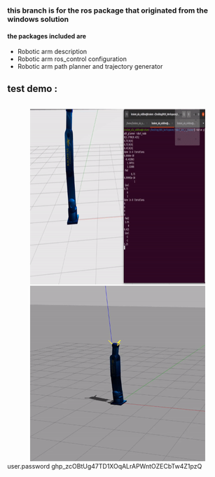 ### this branch is for the ros package that originated from the windows solution
#### the packages included are 
  - Robotic arm description
  - Robotic arm ros_control configuration
  - Robotic arm path planner and trajectory generator

## test demo :
<br />
<div align="center">
    <img src="test1.gif" alt="Logo" width="400" height="400">
    <img src="test2.gif" alt="Logo" width="400" height="400">
  </a>
</div>
user.password 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
